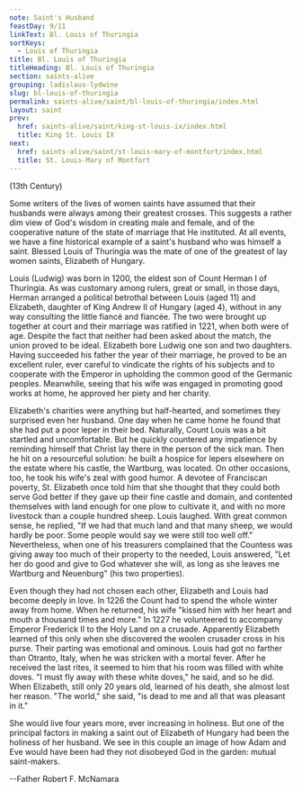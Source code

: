 ```yaml
---
note: Saint's Husband
feastDay: 9/11
linkText: Bl. Louis of Thuringia
sortKeys:
  - Louis of Thuringia
title: Bl. Louis of Thuringia
titleHeading: Bl. Louis of Thuringia
section: saints-alive
grouping: ladislaus-lydwine
slug: bl-louis-of-thuringia
permalink: saints-alive/saint/bl-louis-of-thuringia/index.html
layout: saint
prev:
  href: saints-alive/saint/king-st-louis-ix/index.html
  title: King St. Louis IX
next:
  href: saints-alive/saint/st-louis-mary-of-montfort/index.html
  title: St. Louis-Mary of Montfort
---
```

(13th Century)

Some writers of the lives of women saints have assumed that their husbands were always among their greatest crosses. This suggests a rather dim view of God's wisdom in creating male and female, and of the cooperative nature of the state of marriage that He instituted. At all events, we have a fine historical example of a saint's husband who was himself a saint. Blessed Louis of Thuringia was the mate of one of the greatest of lay women saints, Elizabeth of Hungary.

Louis (Ludwig) was born in 1200, the eldest son of Count Herman I of Thuringia. As was customary among rulers, great or small, in those days, Herman arranged a political betrothal between Louis (aged 11) and Elizabeth, daughter of King Andrew II of Hungary (aged 4), without in any way consulting the little fiancé and fiancée. The two were brought up together at court and their marriage was ratified in 1221, when both were of age. Despite the fact that neither had been asked about the match, the union proved to be ideal. Elizabeth bore Ludwig one son and two daughters. Having succeeded his father the year of their marriage, he proved to be an excellent ruler, ever careful to vindicate the rights of his subjects and to cooperate with the Emperor in upholding the common good of the Germanic peoples. Meanwhile, seeing that his wife was engaged in promoting good works at home, he approved her piety and her charity.

Elizabeth's charities were anything but half-hearted, and sometimes they surprised even her husband. One day when he came home he found that she had put a poor leper in their bed. Naturally, Count Louis was a bit startled and uncomfortable. But he quickly countered any impatience by reminding himself that Christ lay there in the person of the sick man. Then he hit on a resourceful solution: he built a hospice for lepers elsewhere on the estate where his castle, the Wartburg, was located. On other occasions, too, he took his wife's zeal with good humor. A devotee of Franciscan poverty, St. Elizabeth once told him that she thought that they could both serve God better if they gave up their fine castle and domain, and contented themselves with land enough for one plow to cultivate it, and with no more livestock than a couple hundred sheep. Louis laughed. With great common sense, he replied, "If we had that much land and that many sheep, we would hardly be poor. Some people would say we were still too well off." Nevertheless, when one of his treasurers complained that the Countess was giving away too much of their property to the needed, Louis answered, "Let her do good and give to God whatever she will, as long as she leaves me Wartburg and Neuenburg" (his two properties).

Even though they had not chosen each other, Elizabeth and Louis had become deeply in love. In 1226 the Count had to spend the whole winter away from home. When he returned, his wife "kissed him with her heart and mouth a thousand times and more." In 1227 he volunteered to accompany Emperor Frederick II to the Holy Land on a crusade. Apparently Elizabeth learned of this only when she discovered the woolen crusader cross in his purse. Their parting was emotional and ominous. Louis had got no farther than Otranto, Italy, when he was stricken with a mortal fever. After he received the last rites, it seemed to him that his room was filled with white doves. "I must fly away with these white doves," he said, and so he did. When Elizabeth, still only 20 years old, learned of his death, she almost lost her reason. "The world," she said, "is dead to me and all that was pleasant in it."

She would live four years more, ever increasing in holiness. But one of the principal factors in making a saint out of Elizabeth of Hungary had been the holiness of her husband. We see in this couple an image of how Adam and Eve would have been had they not disobeyed God in the garden: mutual saint-makers.

\--Father Robert F. McNamara